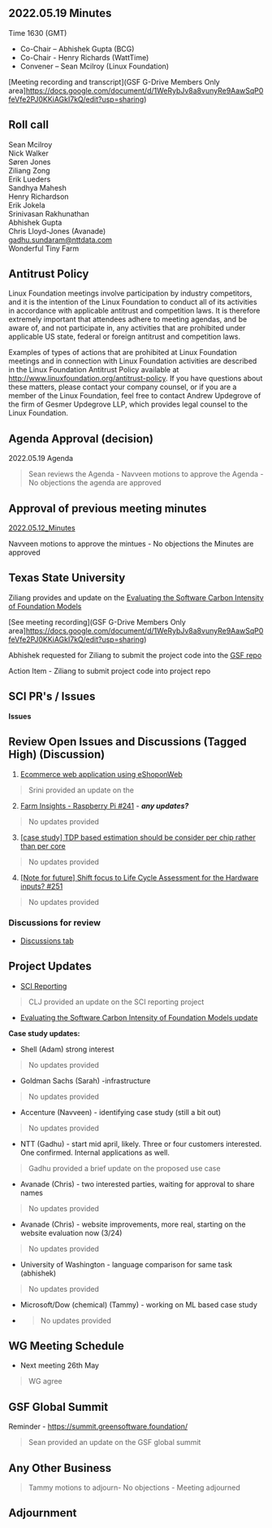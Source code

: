 ## 2022.05.19 Minutes

Time 1630 (GMT)

- Co-Chair – Abhishek Gupta (BCG)
- Co-Chair - Henry Richards (WattTime)
- Convener – Sean Mcilroy (Linux Foundation)

[Meeting recording and transcript](GSF G-Drive Members Only area]https://docs.google.com/document/d/1WeRybJv8a8vunyRe9AawSqP0feVfe2PJ0KKiAGkI7kQ/edit?usp=sharing)

## Roll call

Sean Mcilroy <br>
Nick Walker<br>
Søren Jones<br>
Ziliang Zong<br>
Erik Lueders<br>
Sandhya Mahesh<br>
Henry Richardson<br>
Erik Jokela<br>
Srinivasan Rakhunathan<br>
Abhishek Gupta<br>
Chris Lloyd-Jones (Avanade)<br>
gadhu.sundaram@nttdata.com<br>
Wonderful Tiny Farm<br>

## Antitrust Policy
Linux Foundation meetings involve participation by industry competitors, and it is the intention of the Linux Foundation to conduct 
all of its activities in accordance with applicable antitrust and competition laws. 
It is therefore extremely important that attendees adhere to meeting agendas, and be aware of, and not participate in, any activities 
that are prohibited under applicable US state, federal or foreign antitrust and competition laws.

Examples of types of actions that are prohibited at Linux Foundation meetings and in connection with Linux Foundation activities are 
described in the Linux Foundation Antitrust Policy available at http://www.linuxfoundation.org/antitrust-policy. 
If you have questions about these matters, please contact your company counsel, or if you are a member of the Linux Foundation, 
feel free to contact Andrew Updegrove of the firm of Gesmer Updegrove LLP, which provides legal counsel to the Linux Foundation.
  
## Agenda Approval (decision) 

2022.05.19 Agenda
> Sean reviews the Agenda - Navveen motions to approve the Agenda - No objections the agenda are approved
  
## Approval of previous meeting minutes

[2022.05.12_Minutes](https://github.com/Green-Software-Foundation/standards_wg/blob/main/Agenda_Minutes/2022.05.12_Minutes.md) 

Navveen motions to approve the mintues - No objections the Minutes are approved

## Texas State University 

Ziliang provides and update on the [Evaluating the Software Carbon Intensity of Foundation Models](https://docs.google.com/document/d/16bcRAyN9ZxVKNf1GkaIbDJXnxvIo7Goe/edit#heading=h.gjdgxs)

[See meeting recording](GSF G-Drive Members Only area]https://docs.google.com/document/d/1WeRybJv8a8vunyRe9AawSqP0feVfe2PJ0KKiAGkI7kQ/edit?usp=sharing)

Abhishek requested for Ziliang to submit the project code into the [GSF repo](https://github.com/Green-Software-Foundation/Eval_SCI_of_Foundation_Models)

Action Item - Ziliang to submit project code into project repo

## SCI PR's / Issues

**Issues** 

## Review Open Issues and Discussions (Tagged High) (Discussion)

1. [Ecommerce web application using eShoponWeb](https://github.com/Green-Software-Foundation/software_carbon_intensity/issues/227)

> Srini provided an update on the 

2. [Farm Insights - Raspberry Pi #241](https://github.com/Green-Software-Foundation/software_carbon_intensity/issues/241) - **_any updates?_**
> No updates provided

3. [[case study] TDP based estimation should be consider per chip rather than per core](https://github.com/Green-Software-Foundation/software_carbon_intensity/issues/250)
> No updates provided

4. [[Note for future] Shift focus to Life Cycle Assessment for the Hardware inputs? #251](https://github.com/Green-Software-Foundation/software_carbon_intensity/issues/251)
> No updates provided

### Discussions for review

- [Discussions tab](https://github.com/Green-Software-Foundation/software_carbon_intensity/discussions)

## Project Updates

- [SCI Reporting](https://github.com/Green-Software-Foundation/sci-reporting)
> CLJ provided an update on the SCI reporting project

- [Evaluating the Software Carbon Intensity of Foundation Models update](https://docs.google.com/document/d/16bcRAyN9ZxVKNf1GkaIbDJXnxvIo7Goe/edit#heading=h.gjdgxs)

**Case study updates:**

- Shell (Adam) strong interest
> No updates provided

- Goldman Sachs (Sarah) -infrastructure
> No updates provided

- Accenture (Navveen) - identifying case study (still a bit out) 
> No updates provided

- NTT (Gadhu) - start mid april, likely. Three or four customers interested. One confirmed. Internal applications as well. 
> Gadhu provided a brief update on the proposed use case

- Avanade (Chris) - two interested parties, waiting for approval to share names
> No updates provided

- Avanade (Chris) - website improvements, more real, starting on the website evaluation now (3/24)
 > No updates provided

- University of Washington - language comparison for same task (abhishek)
> No updates provided

- Microsoft/Dow (chemical) (Tammy) - working on ML based case study
- > No updates provided

## WG Meeting Schedule

- Next meeting 26th May
> WG agree

## GSF Global Summit

Reminder - https://summit.greensoftware.foundation/

> Sean provided an update on the GSF global summit

## Any Other Business

> Tammy motions to adjourn- No objections - Meeting adjourned

## Adjournment
